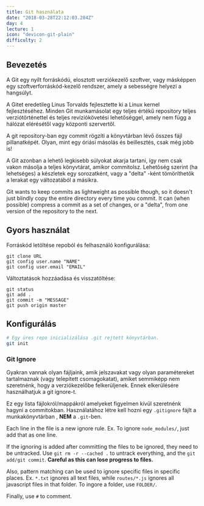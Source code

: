 ```yaml
---
title: Git használata
date: "2018-03-28T22:12:03.284Z"
day: 4
lecture: 1
icon: "devicon-git-plain"
difficulty: 2
---
```


## Bevezetés

A Git egy nyílt forráskódú, elosztott verziókezelő szoftver, vagy másképpen egy szoftverforráskód-kezelő rendszer, amely a sebességre helyezi a hangsúlyt.

A Gitet eredetileg Linus Torvalds fejlesztette ki a Linux kernel fejlesztéséhez. Minden Git munkamásolat egy teljes értékű repository teljes verziótörténettel és teljes revíziókövetési lehetőséggel, amely nem függ a hálózat elérésétől vagy központi szervertől.

A git repository-ban egy commit rögzíti a könyvtárban lévő összes fájl pillanatképét. Olyan, mint egy óriási másolás és beillesztés, csak még jobb is!

A Git azonban a lehető legkisebb súlyokat akarja tartani, így nem csak vakon másolja a teljes könyvtárat, amikor commitolsz. Lehetõség szerint (ha lehetséges) a készletek egy sorozatként, vagy a "delta" -ként tömöríthetõk a lerakat egy változatából a másikra.

Git wants to keep commits as lightweight as possible though, so it doesn't just blindly copy the entire directory every time you commit. It can (when possible) compress a commit as a set of changes, or a "delta", from one version of the repository to the next.

## Gyors használat

Forráskód letöltése repoból és felhasználó konfigurálása:

```git
git clone URL
git config user.name "NAME"
git config user.email "EMAIL"
```

Változtatások hozzáadása és visszatöltése:

```git
git status
git add .
git commit -m "MESSAGE"
git push origin master
```

## Konfigurálás

```bash
# Egy üres repo inicializálása .git rejtett könyvtárban.
git init
```

### Git Ignore

Gyakran vannak olyan fájljaink, amik jelszavakat vagy olyan paramétereket tartalmaznak (vagy telepített csomagokatat), amiket semmiképp nem szeretnénk, hogy a verziókezelőbe felkerüljenek. Ennek elkerülésére használhatjuk a git ignore-t.

Ez egy lista fájlokról/mappákról amelyeket figyelmen kívül szeretnénk hagyni a commitokban. Használatához létre kell hozni egy `.gitignore` fájlt a munkakönyvtárban , 
**NEM** a `.git`-ben.


Each line in the file is a new ignore rule. Ex. To ignore `node_modules/`, just add that as one line.

If the ignoring is added after committing the files to be ignored, they need to be untracked. Use `git rm -r --cached .` to untrack everything, and the `git add/git commit`. **Careful as this can lose progress to files.**

Also, pattern matching can be used to ignore specific files in specific places. Ex. `*.txt` ignores all text files, while `routes/*.js` ignores all javascript files in that folder. To ingore a folder, use `FOLDER/`.

Finally, use `#` to comment.